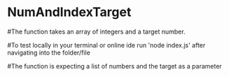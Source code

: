 # NumAndIndexTarget

#The function takes an array of integers and a target number. 

#To test locally in your terminal or online ide run 'node index.js' after navigating into the folder/file

#The function is expecting a list of numbers and the target as a parameter 
